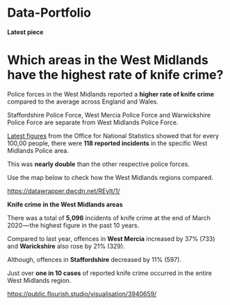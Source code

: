 # Data-Portfolio
**Latest piece**

# Which areas in the West Midlands have the highest rate of knife crime? #

Police forces in the West Midlands reported a **higher rate of knife crime** compared to the average across England and Wales.

Staffordshire Police Force, West Mercia Police Force and Warwickshire Police Force are separate from West Midlands Police Force.

[Latest figures](https://www.ons.gov.uk/peoplepopulationandcommunity/crimeandjustice/datasets/policeforceareadatatables) from the Office for National Statistics showed that for every 100,00 people, there were **118 reported incidents** in the specific West Midlands Police area.

This was **nearly double** than the other respective police forces.

Use the map below to check how the West Midlands regions compared.

https://datawrapper.dwcdn.net/REyIt/1/

**Knife crime in the West Midlands areas**

There was a total of **5,096** incidents of knife crime at the end of March 2020 — the highest figure in the past 10 years.

Compared to last year, offences in **West Mercia** increased by 37% (733) and **Warickshire** also rose by 21% (329).

Although, offences in **Staffordshire** decreased by 11% (597).

Just over **one in 10 cases** of reported knife crime occurred in the entire West Midlands region.

https://public.flourish.studio/visualisation/3940659/

